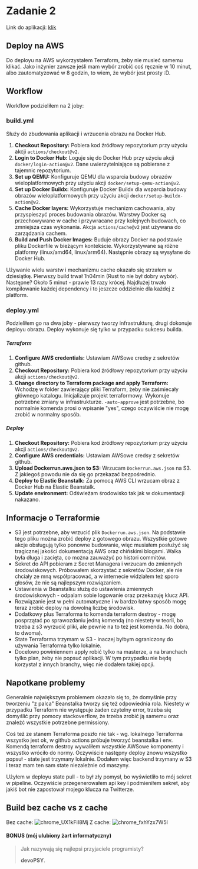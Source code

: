 # Zadanie 2

Link do
aplikacji: [klik](http://ag-zad2-env.eba-p3qbj6xi.eu-central-1.elasticbeanstalk.com/)

## Deploy na AWS

Do deployu na AWS wykorzystałem Terraform, żeby nie musieć samemu klikać. Jako inżynier zawsze jeśli mam wybór zrobić
coś ręcznie w 10 minut, albo zautomatyzować w 8 godzin, to wiem, że wybór jest prosty :D.

## Workflow

Workflow podzieliłem na 2 joby:

### build.yml

Służy do zbudowania aplikacji i wrzucenia obrazu na Docker Hub.

1. **Checkout Repository:** Pobiera kod źródłowy repozytorium przy użyciu akcji `actions/checkout@v2`.
2. **Login to Docker Hub:** Loguje się do Docker Hub przy użyciu akcji `docker/login-action@v2`. Dane uwierzytelniające
   są pobierane z tajemnic repozytorium.
3. **Set up QEMU:** Konfiguruje QEMU dla wsparcia budowy obrazów wieloplatformowych przy użyciu
   akcji `docker/setup-qemu-action@v2`.
4. **Set up Docker Buildx:** Konfiguruje Docker Buildx dla wsparcia budowy obrazów wieloplatformowych przy użyciu
   akcji `docker/setup-buildx-action@v2`.
5. **Cache Docker layers:** Wykorzystuje mechanizm cachowania, aby przyspieszyć proces budowania obrazów. Warstwy Docker
   są przechowywane w cache i przywracane przy kolejnych budowach, co zmniejsza czas wykonania. Akcja `actions/cache@v2`
   jest używana do zarządzania cachem.
6. **Build and Push Docker Images:** Buduje obrazy Docker na podstawie pliku Dockerfile w bieżącym kontekście.
   Wykorzystywane są różne platformy (linux/amd64, linux/arm64). Następnie obrazy są wysyłane do Docker Hub.

Używanie wielu warstw i mechanizmu cache okazało się strzałem w dziesiątkę. Pierwszy build trwał 1h04min (Rust to nie
był dobry wybór). Następne? Około 5 minut - prawie 13 razy krócej. Najdłużej trwało kompilowanie każdej dependency i to
jeszcze oddzielnie dla każdej z platform.

### deploy.yml

Podzieliłem go na dwa joby - pierwszy tworzy infrastrukturę, drugi dokonuje deployu obrazu. Deploy wykonuje się tylko w
przypadku sukcesu builda.

##### Terraform

1. **Configure AWS credentials:** Ustawiam AWSowe credsy z sekretów github.
2. **Checkout Repository:** Pobiera kod źródłowy repozytorium przy użyciu akcji `actions/checkout@v2`.
3. **Change directory to Terraform package and apply Terraform:** Wchodzę w folder zawierający pliki Terraform, żeby nie
   zaśmiecały głównego
   katalogu. Inicjalizuje projekt terraformowy. Wykonuje potrzebne zmiany w infrastrukturze. `-auto-approve` jest
   potrzebne, bo normalnie
   komenda prosi o wpisanie "yes", czego oczywiście nie mogę zrobić w normalny sposób.

##### Deploy

1. **Checkout Repository:** Pobiera kod źródłowy repozytorium przy użyciu akcji `actions/checkout@v2`.
2. **Configure AWS credentials:** Ustawiam AWSowe credsy z sekretów github.
3. **Upload Dockerrun.aws.json to S3:** Wrzucam `Dockerrun.aws.json` na S3. Z jakiegoś powodu nie da się go przekazać
   bezpośrednio.
4. **Deploy to Elastic Beanstalk:** Za pomocą AWS CLI wrzucam obraz z Docker Hub na Elastic Beanstalk.
5. **Update environment:** Odświeżam środowisko tak jak w dokumentacji nakazano.

## Informacje o Terraformie

- S3 jest potrzebne, aby wrzucić plik `Dockerrun.aws.json`. Na podstawie tego pliku można zrobić deploy z gotowego
  obrazu. Wszystkie gotowe akcje obsługują tylko ponowne budowanie, więc musiałem posłużyć się tragicznej jakości
  dokumentacją AWS oraz chińskimi blogami. Walka była długa i zacięta, co można zauważyć po histori commitów.
- Sekret do API pobieram z Secret Managera i wrzucam do zmiennych środowiskowych. Próbowałem skorzystać z sekretów
  Docker, ale nie chciały ze mną współpracować, a w internecie widziałem też sporo głosów, że nie są najlepszym
  rozwiązaniem.
- Ustawienia w Beanstalku służą do ustawienia zmiennych środowiskowych - odpalam sobie logowanie oraz przekazuję klucz
  API.
- Rozwiązanie jest w pełni automatyczne i w bardzo łatwy sposób mogę teraz zrobić deploy na dowolną liczbę środowisk.
- Dodatkowy plus Terraforma to komenda terraform destroy - mogę posprzątać po sprawozdaniu jedną komendą (no niestety w
  teorii, bo trzeba z s3 wyrzucić pliki, ale pewnie na to też jest komenda. No dobra, to dwoma).
- State Terraforma trzymam w S3 - inaczej byłbym ograniczony do używania Terraforma tylko lokalnie.
- Docelowo powiniennem apply robić tylko na masterze, a na branchach tylko plan, żeby nie popsuć aplikacji. W tym
  przypadku nie będę korzystał z innych branchy, więc nie dodałem takiej opcji.

## Napotkane problemy

Generalnie największym problemem okazało się to, że domyślnie przy tworzeniu "z palca" Beanstalka tworzy się też
odpowiednia rola. Niestety w przypadku Terraform nie występuje żaden czytelny error, trzeba się domyślić przy pomocy
stackoverflow, że trzeba zrobić ją samemu oraz znaleźć wszystkie potrzebne permissiony.

Coś też ze stanem Terraforma poszło nie tak - wg. lokalnego Terraforma wszystko jest ok, w github actions próbuje
tworzyć beanstalka i env. Komendą terraform destroy wywaliłem wszystkie AWSowe komponenty i wszystko wróciło do normy.
Oczywiście następny deploy znowu wszystko popsuł - state jest trzymany lokalnie. Dodałem więc backend trzymany w S3 i
teraz mam ten sam state niezależnie od maszyny.

Użyłem w deployu state pull - to był zły pomysł, bo wyświetliło to mój sekret w pipeline. Oczywiście przegenerowałem api
key i podmieniłem sekret, aby jakiś bot nie zapostował mojego klucza na Twitterze.

## Build bez cache vs z cache
Bez cache:
![chrome_UX1kFiI8Mj](https://github.com/agawrylak/SimpleRustUniProject/assets/64438253/2d809fdb-10f5-479e-886e-aade72b92c29)
Z cache:
![chrome_fxhYzx7W5l](https://github.com/agawrylak/SimpleRustUniProject/assets/64438253/ba605091-42d1-47a7-845b-62319ef8af10)

#### BONUS (mój ulubiony żart informatyczny)

> Jak nazywają się najlepsi przyjaciele programisty?
>
> **devoPSY**.
